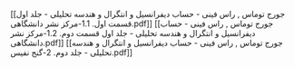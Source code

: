 [[جورج توماس , راس فینی - حساب دیفرانسیل و انتگرال و هندسه تحلیلی - جلد اول قسمت اول. 1.1-مرکز نشر دانشگاهی.pdf]]
[[جورج توماس , راس فینی - حساب دیفرانسیل و انتگرال و هندسه تحلیلی - جلد اول قسمت دوم. 1.2-مرکز نشر دانشگاهی.pdf]]
[[جورج توماس , راس فینی - حساب دیفرانسیل و انتگرال و هندسه تحلیلی - جلد دوم. 2-گنج نفیس.pdf]]
